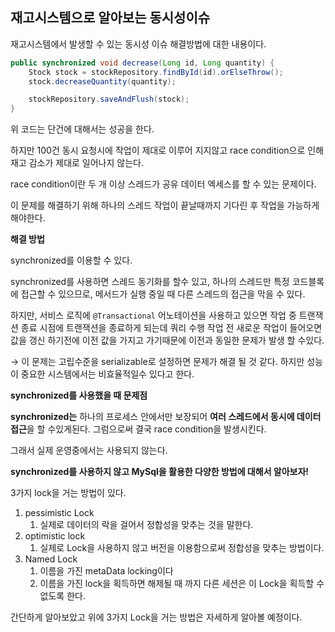 ## 재고시스템으로 알아보는 동시성이슈
재고시스템에서 발생할 수 있는 동시성 이슈 해결방법에 대한 내용이다.

```java
public synchronized void decrease(Long id, Long quantity) {
	Stock stock = stockRepository.findById(id).orElseThrow();
	stock.decreaseQuantity(quantity);

	stockRepository.saveAndFlush(stock);
}
```

위 코드는 단건에 대해서는 성공을 한다.

하지만 100건 동시 요청시에 작업이 제대로 이루어 지지않고 race condition으로 인해 재고 감소가 제대로 일어나지 않는다.

race condition이란 두 개 이상 스레드가 공유 데이터 엑세스를 할 수 있는 문제이다.

이 문제를 해결하기 위해 하나의 스레드 작업이 끝날때까지 기다린 후 작업을 가능하게 해야한다.

**해결 방법**

synchronized를 이용할 수 있다.

synchronized를 사용하면 스레드 동기화를 할수 있고, 하나의 스레드만 특정 코드블록에 접근할 수 있으므로, 메서드가 실행 중일 때 다른 스레드의 접근을 막을 수 있다.

하지만, 서비스 로직에 `@Transactional` 어노테이션을 사용하고 있으면 작업 중 트랜잭션 종료 시점에 트랜잭션을 종료하게 되는데 쿼리 수행 작업 전 새로운 작업이 들어오면 값을 갱신 하기전에 이전 값을 가지고 가기때문에 이전과 동일한 문제가 발생 할 수있다.

→ 이 문제는 고립수준을 serializable로 설정하면 문제가 해결 될 것 같다. 하지만 성능이 중요한 시스템에서는 비효율적일수 있다고 한다.

**synchronized를 사용했을 때 문제점**

**synchronized는** 하나의 프로세스 안에서만 보장되어 **여러 스레드에서 동시에 데이터 접근**을 할 수있게된다. 그럼으로써 결국 race condition을 발생시킨다.

그래서 실제 운영중에서는 사용되지 않는다.

**synchronized를 사용하지 않고 MySql을 활용한 다양한 방법에 대해서 알아보자!**

3가지 lock을 거는 방법이 있다.

1. pessimistic Lock
    1. 실제로 데이터의 락을 걸어서 정합성을 맞추는 것을 말한다.
2. optimistic lock
    1. 실제로 Lock을 사용하지 않고 버전을 이용함으로써 정합성을 맞추는 방법이다.
3. Named Lock
    1. 이름을 가진 metaData locking이다
    2. 이름을 가진 lock을 획득하면 해제될 때 까지 다른 세션은 이 Lock을 획득할 수없도록 한다.

간단하게 알아보았고 위에 3가지 Lock을 거는 방법은 자세하게 알아볼 예정이다.
